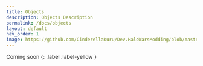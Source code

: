 ```yaml
---
title: Objects
description: Objects Description
permalink: /docs/objects
layout: default
nav_order: 1
image: https://github.com/CinderellaKuru/Dev.HaloWarsModding/blob/master/resources/images/metadata/header.png
---
```


Coming soon
{: .label .label-yellow }